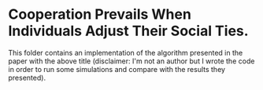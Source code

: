 # Cooperation Prevails When Individuals Adjust Their Social Ties.

This folder contains an implementation of the algorithm presented in the paper with the above title (disclaimer: I'm not an author but I wrote the code in order to run some simulations and compare with the results they presented).
